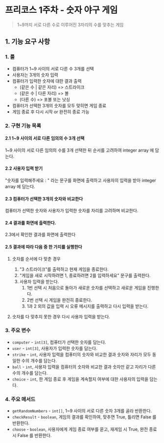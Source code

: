 # 프리코스 1주차 - 숫자 야구 게임

> 1~9까지 서로 다른 수로 이루어진 3자리의 수를 맞추는 게임

## 1. 기능 요구 사항

### 1. 룰
- 컴퓨터가 1~9 사이의 서로 다른 수 3개를 선택
- 사용자는 3개의 숫자 입력
- 컴퓨터가 입력한 숫자에 대한 결과 출력
    - (같은 수 | 같은 자리) => 스트라이크
    - (같은 수 | 다른 자리) => 볼
    - (다른 수) => 포볼 또는 낫싱
- 컴퓨터가 선택한 3개의 숫자를 모두 맞히면 게임 종료
- 게임 종료 후 다시 시작 or 완전히 종료 가능

### 2. 구현 기능 목록

#### 2.1 1~9 사이의 서로 다른 임의의 수 3개 선택

1~9 사이의 서로 다른 임의의 수를 3개 선택한 뒤 순서를 고려하여 integer array 에 담는다.

#### 2.2 사용자 입력 받기

"숫자를 입력해주세요 : " 라는 문구를 화면에 출력하고 사용자의 입력을 받아 integer array 에 담는다.

#### 2.3 컴퓨터가 선택한 3개의 숫자와 비교한다

컴퓨터가 선택한 숫자와 사용자가 입력한 숫자를 자리를 고려하며 비교한다.

#### 2.4 결과를 화면에 출력한다.

2.3에서 확인한 결과를 화면에 출력한다

#### 2.5 결과에 따라 다음 중 한 가지를 실행한다

1) 숫자를 순서에 다 맞춘 경우
    1) "3 스트라이크"를 출력하고 현재 게임을 종료한다.
    2) "게임을 새로 시작하려면 1, 종료하려면 2를 입력하세요" 문구를 출력한다.
    3) 사용자 입력을 받는다.
        1) 1번 선택 시 처음으로 돌아가 새로운 숫자를 선택하고 새로운 게임을 진행한다.
        2) 2번 선택 시 게임을 완전히 종료한다.
        3) 1과 2 외의 값을 입력 시 오류 메시지를 출력하고 다시 입력을 받는다.
  
2) 숫자를 다 맞추지 못한 경우 다시 사용자 입력을 받는다.

### 3. 주요 변수

- `computer` - `int[3]`, 컴퓨터가 선택한 숫자를 담는다.
- `user` - `int[3]`, 사용자가 입력한 숫자를 담는다.
- `strike` - `int`, 사용자 입력을 컴퓨터의 숫자와 비교한 결과 숫자와 자리가 모두 동일한 수의 개수를 담는다.
- `ball` - `int`, 사용자 입력을 컴퓨터의 숫자와 비교한 결과 숫자만 같고 자리가 다른 수의 개수를 담는다.
- `choice` - `int`, 한 게임 종료 후 게임을 계속할지 여부에 대한 사용자의 입력을 담는다.

### 4. 주요 메서드

- `getRandomNumbers` - `int[]`, 1~9 사이의 서로 다른 숫자 3개를 골라 반환한다.
- `checkResult` - `boolean`, 게임의 결과를 확인하여, 맞추면 True, 틀리면 False 를 반환한다. 
- `choose` - `boolean`, 사용자에게 게임 종료 여부를 묻고, 재게임 시 True, 완전 종료 시 False 를 반환한다.